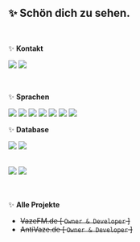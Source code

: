 <h2>✨ Schön dich zu sehen.</h2>

<br>

✨ **Kontakt**

<a href="https://github.com/Virusexe419"><img src="https://img.shields.io/badge/-Github-blue?style=for-the-badge&logo=github&logoColor=white"/></a> <a href="https://discord.com/users/838508926462722068"><img src="https://img.shields.io/badge/-discord-blue?style=for-the-badge&logo=discord&logoColor=white"/></a>

<br />

✨ **Sprachen**

<img src="https://img.shields.io/badge/-HTML-blue?style=for-the-badge&logo=html5&logoColor=white"/> <img src="https://img.shields.io/badge/-CSS-blue?style=for-the-badge&logo=CSS3&logoColor=white"/> <img src="https://img.shields.io/badge/-PHP-blue?style=for-the-badge&logo=PHP&logoColor=white"/> <img src="https://img.shields.io/badge/-Javascript-blue?style=for-the-badge&logo=javascript&logoColor=white"/> <img src="https://img.shields.io/badge/-Java-blue?style=for-the-badge&logo=java&logoColor=white"/>
<img src="https://img.shields.io/badge/-Flutter-purple?style=for-the-badge&logo=flutter5&logoColor=white"/> <img src="https://img.shields.io/badge/-Dart-purple?style=for-the-badge&logo=dart&logoColor=white"/>
<br />

✨ **Database**

<img src="https://img.shields.io/badge/-MongoDB-purple?style=for-the-badge&logo=mongodb&logoColor=white"/> <img src="https://img.shields.io/badge/-MariaDB-blue?style=for-the-badge&logo=MariaDB&logoColor=white"/>

<br>

<img src="https://img.shields.io/badge/-Blue = already learned-blue?style=for-the-badge"/>
<img src="https://img.shields.io/badge/-Purple = Learning-purple?style=for-the-badge"/>

<br><br>
✨ **Alle Projekte**

- <s>VazeFM.de [ `Owner & Developer` ]</s>
- <s>AntiVaze.de [ `Owner & Developer` ]</s>
